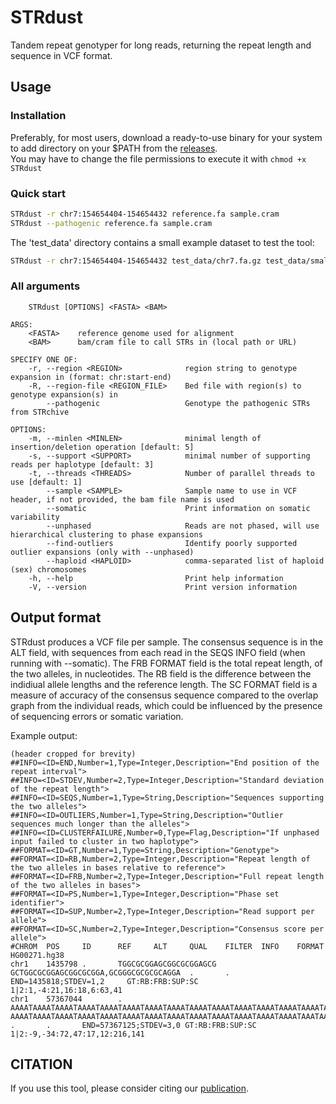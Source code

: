 # STRdust

Tandem repeat genotyper for long reads, returning the repeat length and sequence in VCF format.

## Usage

### Installation

Preferably, for most users, download a ready-to-use binary for your system to add directory on your $PATH from the [releases](https://github.com/wdecoster/STRdust/releases).  
You may have to change the file permissions to execute it with `chmod +x STRdust`



### Quick start

```bash
STRdust -r chr7:154654404-154654432 reference.fa sample.cram
STRdust --pathogenic reference.fa sample.cram
```

The 'test_data' directory contains a small example dataset to test the tool:

```bash
STRdust -r chr7:154654404-154654432 test_data/chr7.fa.gz test_data/small-test-phased.bam
```

### All arguments

```text
    STRdust [OPTIONS] <FASTA> <BAM>

ARGS:
    <FASTA>    reference genome used for alignment
    <BAM>      bam/cram file to call STRs in (local path or URL)

SPECIFY ONE OF:
    -r, --region <REGION>              region string to genotype expansion in (format: chr:start-end)
    -R, --region-file <REGION_FILE>    Bed file with region(s) to genotype expansion(s) in
        --pathogenic                   Genotype the pathogenic STRs from STRchive

OPTIONS:
    -m, --minlen <MINLEN>              minimal length of insertion/deletion operation [default: 5]
    -s, --support <SUPPORT>            minimal number of supporting reads per haplotype [default: 3]
    -t, --threads <THREADS>            Number of parallel threads to use [default: 1]
        --sample <SAMPLE>              Sample name to use in VCF header, if not provided, the bam file name is used
        --somatic                      Print information on somatic variability
        --unphased                     Reads are not phased, will use hierarchical clustering to phase expansions
        --find-outliers                Identify poorly supported outlier expansions (only with --unphased)
        --haploid <HAPLOID>            comma-separated list of haploid (sex) chromosomes
    -h, --help                         Print help information
    -V, --version                      Print version information
```

## Output format

STRdust produces a VCF file per sample. The consensus sequence is in the ALT field, with sequences from each read in the SEQS INFO field (when running with --somatic).
The FRB FORMAT field is the total repeat length, of the two alleles, in nucleotides. The RB field is the difference between the indidiual allele lengths and the reference length.
The SC FORMAT field is a measure of accuracy of the consensus sequence compared to the overlap graph from the individual reads, which could be influenced by the presence of sequencing errors or somatic variation.

Example output:

```text
(header cropped for brevity)
##INFO=<ID=END,Number=1,Type=Integer,Description="End position of the repeat interval">
##INFO=<ID=STDEV,Number=2,Type=Integer,Description="Standard deviation of the repeat length">
##INFO=<ID=SEQS,Number=1,Type=String,Description="Sequences supporting the two alleles">
##INFO=<ID=OUTLIERS,Number=1,Type=String,Description="Outlier sequences much longer than the alleles">
##INFO=<ID=CLUSTERFAILURE,Number=0,Type=Flag,Description="If unphased input failed to cluster in two haplotype">
##FORMAT=<ID=GT,Number=1,Type=String,Description="Genotype">
##FORMAT=<ID=RB,Number=2,Type=Integer,Description="Repeat length of the two alleles in bases relative to reference">
##FORMAT=<ID=FRB,Number=2,Type=Integer,Description="Full repeat length of the two alleles in bases">
##FORMAT=<ID=PS,Number=1,Type=Integer,Description="Phase set identifier">
##FORMAT=<ID=SUP,Number=2,Type=Integer,Description="Read support per allele">
##FORMAT=<ID=SC,Number=2,Type=Integer,Description="Consensus score per allele">
#CHROM  POS     ID      REF     ALT     QUAL    FILTER  INFO    FORMAT  HG00271.hg38
chr1    1435798 .       TGGCGCGGAGCGGCGCGGAGCG  GCTGGCGCGGAGCGGCGCGGA,GCGGGCGCGCGCAGGA  .       .       END=1435818;STDEV=1,2     GT:RB:FRB:SUP:SC        1|2:1,-4:21,16:18,6:63,41
chr1    57367044        .       AAAATAAAATAAAATAAAATAAAATAAAATAAAATAAAATAAAATAAAATAAAATAAAATAAAATAAAATAAAATAAATAAAT     AAAATAAAATAAAATAAAATAAAATAAAATAAAATAAAATAAAATAAAATAAAATAAAATAAAATAAATAAA,AAAATAAAATAAAATAAAATAAAATAAAATAAAATAAAATAAATAAA        .       .       END=57367125;STDEV=3,0 GT:RB:FRB:SUP:SC 1|2:-9,-34:72,47:17,12:216,141
```

## CITATION

If you use this tool, please consider citing our [publication](https://www.medrxiv.org/content/10.1101/2024.03.06.24303700v1).

